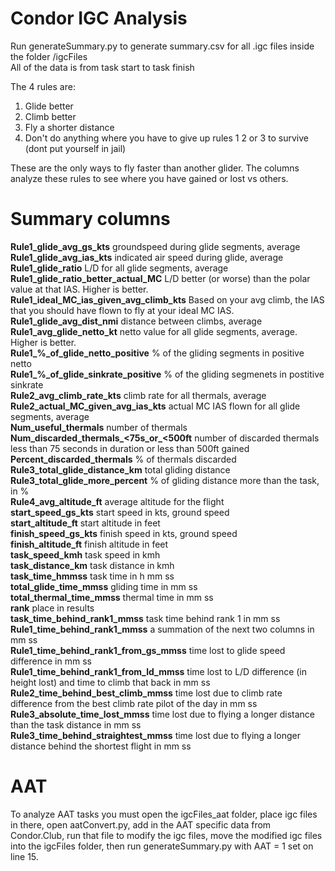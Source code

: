 # Condor IGC Analysis

Run generateSummary.py to generate summary.csv for all .igc files inside the folder /igcFiles  
All of the data is from task start to task finish


  The 4 rules are:  
  1) Glide better
  2) Climb better
  3) Fly a shorter distance
  4) Don't do anything where you have to give up rules 1 2 or 3 to survive (dont put yourself in jail)

These are the only ways to fly faster than another glider. The columns analyze these rules to see where you have gained or lost vs others.

# Summary columns

**Rule1_glide_avg_gs_kts** groundspeed during glide segments, average  
**Rule1_glide_avg_ias_kts** indicated air speed during glide, average  
**Rule1_glide_ratio** L/D for all glide segments, average  
**Rule1_glide_ratio_better_actual_MC** L/D better (or worse) than the polar value at that IAS. Higher is better.  
**Rule1_ideal_MC_ias_given_avg_climb_kts** Based on your avg climb, the IAS that you should have flown to fly at your ideal MC IAS.  
**Rule1_glide_avg_dist_nmi** distance between climbs, average  
**Rule1_avg_glide_netto_kt** netto value for all glide segments, average. Higher is better.  
**Rule1_%_of_glide_netto_positive** % of the gliding segments in positive netto  
**Rule1_%_of_glide_sinkrate_positive** % of the gliding segmenets in postitive sinkrate  
**Rule2_avg_climb_rate_kts** climb rate for all thermals, average  
**Rule2_actual_MC_given_avg_ias_kts** actual MC IAS flown for all glide segments, average  
**Num_useful_thermals** number of thermals  
**Num_discarded_thermals_<75s_or_<500ft** number of discarded thermals less than 75 seconds in duration or less than 500ft gained  
**Percent_discarded_thermals** % of thermals discarded  
**Rule3_total_glide_distance_km** total gliding distance  
**Rule3_total_glide_more_percent** % of gliding distance more than the task, in %  
**Rule4_avg_altitude_ft** average altitude for the flight  
**start_speed_gs_kts** start speed in kts, ground speed  
**start_altitude_ft** start altitude in feet  
**finish_speed_gs_kts** finish speed in kts, ground speed  
**finish_altitude_ft** finish altitude in feet  
**task_speed_kmh** task speed in kmh  
**task_distance_km** task distance in kmh  
**task_time_hmmss** task time in h mm ss  
**total_glide_time_mmss** gliding time in mm ss  
**total_thermal_time_mmss** thermal time in mm ss  
**rank** place in results  
**task_time_behind_rank1_mmss** task time behind rank 1 in mm ss  
**Rule1_time_behind_rank1_mmss** a summation of the next two columns in mm ss  
**Rule1_time_behind_rank1_from_gs_mmss** time lost to glide speed difference in mm ss  
**Rule1_time_behind_rank1_from_ld_mmss** time lost to L/D difference (in height lost) and time to climb that back in mm ss  
**Rule2_time_behind_best_climb_mmss** time lost due to climb rate difference from the best climb rate pilot of the day in mm ss  
**Rule3_absolute_time_lost_mmss** time lost due to flying a longer distance than the task distance in mm ss  
**Rule3_time_behind_straightest_mmss** time lost due to flying a longer distance behind the shortest flight in mm ss  





# AAT  

To analyze AAT tasks you must open the igcFiles_aat folder, place igc files in there, open aatConvert.py, add in the AAT specific data from Condor.Club, run that file to modify the igc files, move the modified igc files into the igcFiles folder, then run generateSummary.py with AAT = 1 set on line 15.
